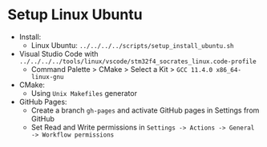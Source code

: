 # Setup Linux Ubuntu

- Install:
  - Linux Ubuntu: `../../../../scripts/setup_install_ubuntu.sh`
- Visual Studio Code with `../../../../tools/linux/vscode/stm32f4_socrates_linux.code-profile`
  - Command Palette > CMake > Select a Kit > `GCC 11.4.0 x86_64-linux-gnu`
- CMake:
  - Using `Unix Makefiles` generator
- GitHub Pages:
  - Create a branch `gh-pages` and activate GitHub pages in Settings from GitHub
  - Set Read and Write permissions in `Settings -> Actions -> General -> Workflow permissions`

